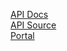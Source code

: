 

[API Docs](https://space.xap3y.tech/docs) <br>
[API Source](https://github.com/xap3y/space-api) <br>
[Portal](https://space.xap3y.tech/login)
